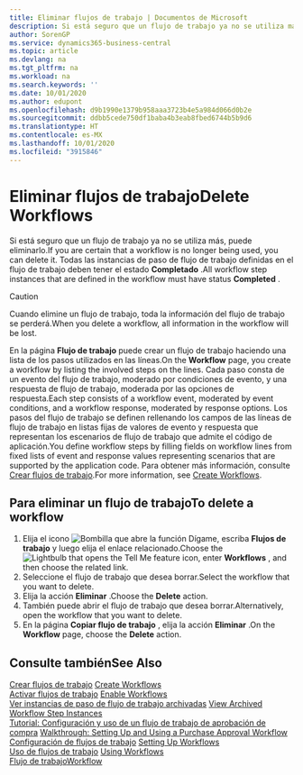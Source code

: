 ```yaml
---
title: Eliminar flujos de trabajo | Documentos de Microsoft
description: Si está seguro que un flujo de trabajo ya no se utiliza más, puede eliminarlo. Todas las instancias de paso de flujo de trabajo definidas en el flujo de trabajo deben tener el estado **Completado** .
author: SorenGP
ms.service: dynamics365-business-central
ms.topic: article
ms.devlang: na
ms.tgt_pltfrm: na
ms.workload: na
ms.search.keywords: ''
ms.date: 10/01/2020
ms.author: edupont
ms.openlocfilehash: d9b1990e1379b958aaa3723b4e5a984d066d0b2e
ms.sourcegitcommit: ddbb5cede750df1baba4b3eab8fbed6744b5b9d6
ms.translationtype: HT
ms.contentlocale: es-MX
ms.lasthandoff: 10/01/2020
ms.locfileid: "3915846"
---
```

# <a name="delete-workflows"></a><span data-ttu-id="c5bc6-104">Eliminar flujos de trabajo</span><span class="sxs-lookup"><span data-stu-id="c5bc6-104">Delete Workflows</span></span>
<span data-ttu-id="c5bc6-105">Si está seguro que un flujo de trabajo ya no se utiliza más, puede eliminarlo.</span><span class="sxs-lookup"><span data-stu-id="c5bc6-105">If you are certain that a workflow is no longer being used, you can delete it.</span></span> <span data-ttu-id="c5bc6-106">Todas las instancias de paso de flujo de trabajo definidas en el flujo de trabajo deben tener el estado **Completado** .</span><span class="sxs-lookup"><span data-stu-id="c5bc6-106">All workflow step instances that are defined in the workflow must have status **Completed** .</span></span>  

> [!CAUTION]  
>  <span data-ttu-id="c5bc6-107">Cuando elimine un flujo de trabajo, toda la información del flujo de trabajo se perderá.</span><span class="sxs-lookup"><span data-stu-id="c5bc6-107">When you delete a workflow, all information in the workflow will be lost.</span></span>  

 <span data-ttu-id="c5bc6-108">En la página **Flujo de trabajo** puede crear un flujo de trabajo haciendo una lista de los pasos utilizados en las líneas.</span><span class="sxs-lookup"><span data-stu-id="c5bc6-108">On the **Workflow** page, you create a workflow by listing the involved steps on the lines.</span></span> <span data-ttu-id="c5bc6-109">Cada paso consta de un evento del flujo de trabajo, moderado por condiciones de evento, y una respuesta de flujo de trabajo, moderada por las opciones de respuesta.</span><span class="sxs-lookup"><span data-stu-id="c5bc6-109">Each step consists of a workflow event, moderated by event conditions, and a workflow response, moderated by response options.</span></span> <span data-ttu-id="c5bc6-110">Los pasos del flujo de trabajo se definen rellenando los campos de las líneas de flujo de trabajo en listas fijas de valores de evento y respuesta que representan los escenarios de flujo de trabajo que admite el código de aplicación.</span><span class="sxs-lookup"><span data-stu-id="c5bc6-110">You define workflow steps by filling fields on workflow lines from fixed lists of event and response values representing scenarios that are supported by the application code.</span></span> <span data-ttu-id="c5bc6-111">Para obtener más información, consulte [Crear flujos de trabajo](across-how-to-create-workflows.md).</span><span class="sxs-lookup"><span data-stu-id="c5bc6-111">For more information, see [Create Workflows](across-how-to-create-workflows.md).</span></span>  

## <a name="to-delete-a-workflow"></a><span data-ttu-id="c5bc6-112">Para eliminar un flujo de trabajo</span><span class="sxs-lookup"><span data-stu-id="c5bc6-112">To delete a workflow</span></span>  
1.  <span data-ttu-id="c5bc6-113">Elija el icono ![Bombilla que abre la función Dígame](media/ui-search/search_small.png "Dígame qué desea hacer"), escriba **Flujos de trabajo** y luego elija el enlace relacionado.</span><span class="sxs-lookup"><span data-stu-id="c5bc6-113">Choose the ![Lightbulb that opens the Tell Me feature](media/ui-search/search_small.png "Tell me what you want to do") icon, enter **Workflows** , and then choose the related link.</span></span>  
2.  <span data-ttu-id="c5bc6-114">Seleccione el flujo de trabajo que desea borrar.</span><span class="sxs-lookup"><span data-stu-id="c5bc6-114">Select the workflow that you want to delete.</span></span>  
3.  <span data-ttu-id="c5bc6-115">Elija la acción **Eliminar** .</span><span class="sxs-lookup"><span data-stu-id="c5bc6-115">Choose the **Delete** action.</span></span>  
4.  <span data-ttu-id="c5bc6-116">También puede abrir el flujo de trabajo que desea borrar.</span><span class="sxs-lookup"><span data-stu-id="c5bc6-116">Alternatively, open the workflow that you want to delete.</span></span>  
5.  <span data-ttu-id="c5bc6-117">En la página **Copiar flujo de trabajo** , elija la acción **Eliminar** .</span><span class="sxs-lookup"><span data-stu-id="c5bc6-117">On the **Workflow** page, choose the **Delete** action.</span></span>  

## <a name="see-also"></a><span data-ttu-id="c5bc6-118">Consulte también</span><span class="sxs-lookup"><span data-stu-id="c5bc6-118">See Also</span></span>  
 <span data-ttu-id="c5bc6-119">[Crear flujos de trabajo](across-how-to-create-workflows.md) </span><span class="sxs-lookup"><span data-stu-id="c5bc6-119">[Create Workflows](across-how-to-create-workflows.md) </span></span>  
 <span data-ttu-id="c5bc6-120">[Activar flujos de trabajo](across-how-to-enable-workflows.md) </span><span class="sxs-lookup"><span data-stu-id="c5bc6-120">[Enable Workflows](across-how-to-enable-workflows.md) </span></span>  
 <span data-ttu-id="c5bc6-121">[Ver instancias de paso de flujo de trabajo archivadas](across-how-to-view-archived-workflow-step-instances.md) </span><span class="sxs-lookup"><span data-stu-id="c5bc6-121">[View Archived Workflow Step Instances](across-how-to-view-archived-workflow-step-instances.md) </span></span>  
 <span data-ttu-id="c5bc6-122">[Tutorial: Configuración y uso de un flujo de trabajo de aprobación de compra](walkthrough-setting-up-and-using-a-purchase-approval-workflow.md) </span><span class="sxs-lookup"><span data-stu-id="c5bc6-122">[Walkthrough: Setting Up and Using a Purchase Approval Workflow](walkthrough-setting-up-and-using-a-purchase-approval-workflow.md) </span></span>  
 <span data-ttu-id="c5bc6-123">[Configuración de flujos de trabajo](across-set-up-workflows.md) </span><span class="sxs-lookup"><span data-stu-id="c5bc6-123">[Setting Up Workflows](across-set-up-workflows.md) </span></span>  
 <span data-ttu-id="c5bc6-124">[Uso de flujos de trabajo](across-use-workflows.md) </span><span class="sxs-lookup"><span data-stu-id="c5bc6-124">[Using Workflows](across-use-workflows.md) </span></span>  
 [<span data-ttu-id="c5bc6-125">Flujo de trabajo</span><span class="sxs-lookup"><span data-stu-id="c5bc6-125">Workflow</span></span>](across-workflow.md)   
